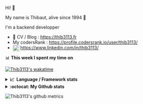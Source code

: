 Hi! 👋

My name is Thibaut, alive since 1994 🍷

I'm a backend developper

-   📝 CV / Blog : https://thib3113.fr
-   My codersRank : https://profile.codersrank.io/user/thib3113/
-   <a href="https://www.linkedin.com/in/thib3113/"><img align="left" alt="Thib3113's Linkedin" width="21px" src="https://img.icons8.com/color/48/linkedin.png" /></a> https://www.linkedin.com/in/thib3113/

📊 **This week I spent my time on**

[![Thib3113's wakatime](https://github-readme-stats.vercel.app/api/wakatime?username=thib3113&layout=default&theme=dracula&langs_count=6&hide_title=true&hide_border=true)](https://wakatime.com/@thib3113)

<details>
  <summary><b>📈&nbsp;&nbsp;Language&nbsp;/&nbsp;Framework stats</b></summary>
  <br/>  
  <a href='https://profile.codersrank.io/user/thib3113/'>
  <img src='http://cr-skills-chart-widget.azurewebsites.net/api/api?username=thib3113&padding=30&skills=php,batchfile,javascript,less,mysql,reactjs,scss,shell,typescript,vue'>
  </a>
</details>

<details>
  <summary><b>:octocat: My Github stats</b></summary>
  <br/>  
  
  <img src="https://github-readme-stats.vercel.app/api?username=thib3113&theme=dracula&show_icons=true&" alt="Thib3113's GitHub stats" />

<!--START_SECTION:activity-->

1. 🎉 Merged PR [#16](https://github.com/thib3113/node-crowdsec/pull/16) in [thib3113/node-crowdsec](https://github.com/thib3113/node-crowdsec)
2. 🎉 Merged PR [#17](https://github.com/thib3113/node-crowdsec/pull/17) in [thib3113/node-crowdsec](https://github.com/thib3113/node-crowdsec)
3. 💪 Opened PR [#17](https://github.com/thib3113/node-crowdsec/pull/17) in [thib3113/node-crowdsec](https://github.com/thib3113/node-crowdsec)
4. 🎉 Merged PR [#11](https://github.com/thib3113/node-crowdsec/pull/11) in [thib3113/node-crowdsec](https://github.com/thib3113/node-crowdsec)
5. 🎉 Merged PR [#10](https://github.com/thib3113/node-crowdsec/pull/10) in [thib3113/node-crowdsec](https://github.com/thib3113/node-crowdsec)
 <!--END_SECTION:activity-->

</details>

![Thib3113's github metrics](https://gist.githubusercontent.com/thib3113/83a96e16f8bca103f1b0e376186c66ec/raw/github-metrics.svg)
